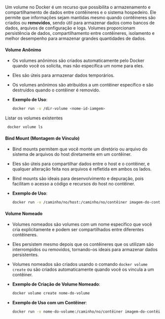 Um volume no Docker é um recurso que possibilita o armazenamento e compartilhamento de dados entre contêineres e o sistema hospedeiro. Ele permite que informações sejam mantidas mesmo quando contêineres são criados ou **removidos**, sendo útil para armazenar dados como bancos de dados, arquivos de configuração e logs. Volumes proporcionam persistência de dados, compartilhamento entre contêineres, isolamento e melhor desempenho para armazenar grandes quantidades de dados. 

#### Volume Anônimo

- Os volumes anônimos são criados automaticamente pelo Docker quando você os solicita, mas não especifica um nome para eles.
- Eles são úteis para armazenar dados temporários.
- Os volumes anônimos são atribuídos a um contêiner específico e são destruídos quando o contêiner é removido.

- **Exemplo de Uso**:
  ```bash
  docker run -v /dir-volume <nome-id-iamgem>


Listar os volumes existentes
```bash
 docker volume ls
```

#### Bind Mount (Montagem de Vínculo)


- Bind mounts permitem que você monte um diretório ou arquivo do sistema de arquivos do host diretamente em um contêiner.
- Eles são úteis para compartilhar dados entre o host e o contêiner, e qualquer alteração feita nos arquivos é refletida em ambos os lados.
- Bind mounts são ideais para desenvolvimento e depuração, pois facilitam o acesso a código e recursos do host no contêiner.

- **Exemplo de Uso**:
  ```bash
  docker run -v /caminho/no/host:/caminho/no/contêiner imagem-do-contêiner


#### Volume Nomeado

- Volumes nomeados são volumes com um nome específico que você cria explicitamente e podem ser compartilhados entre diferentes contêineres.
- Eles persistem mesmo depois que os contêineres que os utilizam são interrompidos ou removidos, tornando-os ideais para armazenar dados persistentes.
- Volumes nomeados são criados usando o comando ```docker volume create``` ou são criados automaticamente quando você os vincula a um contêiner.

- **Exemplo de Criação de Volume Nomeado**:
  ```bash
  docker volume create nome-do-volume


- **Exemplo de Uso com um Contêiner**:
  ```bash
  docker run -v nome-do-volume:/caminho/no/contêiner imagem-do-contêiner

